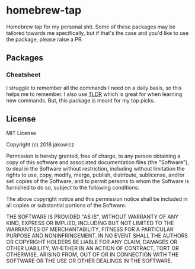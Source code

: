 # homebrew-tap

Homebrew tap for my personal shit. Some of these packages may be tailored towards me specifically, but if that's the case and you'd like to use the package, please raise a PR.

## Packages

### Cheatsheet

I struggle to remember all the commands I need on a daily basis, so this helps me to remember. I also use [TLDR](https://github.com/tldr-pages/tldr) which is great for when learning new commands. But, this package is meant for my top picks.

## License

MIT License

Copyright (c) 2018 jakowicz

Permission is hereby granted, free of charge, to any person obtaining a copy
of this software and associated documentation files (the "Software"), to deal
in the Software without restriction, including without limitation the rights
to use, copy, modify, merge, publish, distribute, sublicense, and/or sell
copies of the Software, and to permit persons to whom the Software is
furnished to do so, subject to the following conditions:

The above copyright notice and this permission notice shall be included in all
copies or substantial portions of the Software.

THE SOFTWARE IS PROVIDED "AS IS", WITHOUT WARRANTY OF ANY KIND, EXPRESS OR
IMPLIED, INCLUDING BUT NOT LIMITED TO THE WARRANTIES OF MERCHANTABILITY,
FITNESS FOR A PARTICULAR PURPOSE AND NONINFRINGEMENT. IN NO EVENT SHALL THE
AUTHORS OR COPYRIGHT HOLDERS BE LIABLE FOR ANY CLAIM, DAMAGES OR OTHER
LIABILITY, WHETHER IN AN ACTION OF CONTRACT, TORT OR OTHERWISE, ARISING FROM,
OUT OF OR IN CONNECTION WITH THE SOFTWARE OR THE USE OR OTHER DEALINGS IN THE
SOFTWARE.
